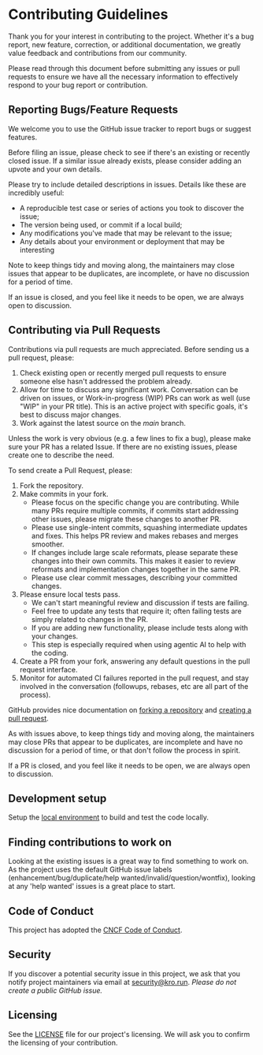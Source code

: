 # Contributing Guidelines

Thank you for your interest in contributing to the project. Whether it's a bug report, new feature, correction, or additional documentation, we greatly value feedback and contributions from our community.

Please read through this document before submitting any issues or pull requests to ensure we have all the necessary information to effectively respond to your bug report or contribution.

## Reporting Bugs/Feature Requests

We welcome you to use the GitHub issue tracker to report bugs or suggest features.

Before filing an issue, please check to see if there's an existing or recently closed issue. If a similar issue already exists, please consider adding an upvote and your own details.

Please try to include detailed descriptions in issues. Details like these are incredibly useful:

* A reproducible test case or series of actions you took to discover the issue;
* The version being used, or commit if a local build;
* Any modifications you've made that may be relevant to the issue;
* Any details about your environment or deployment that may be interesting

Note to keep things tidy and moving along, the maintainers may close issues that appear to be duplicates, are incomplete, or have no discussion for a period of time.

If an issue is closed, and you feel like it needs to be open, we are always open to discussion.


## Contributing via Pull Requests
Contributions via pull requests are much appreciated. Before sending us a pull request, please:

1. Check existing open or recently merged pull requests to ensure someone else hasn't addressed the problem already.
2. Allow for time to discuss any significant work. Conversation can be driven on issues, or Work-in-progress (WIP) PRs can work as well (use "WIP" in your PR title). This is an active project with specific goals, it's best to discuss major changes.
3. Work against the latest source on the *main* branch.

Unless the work is very obvious (e.g. a few lines to fix a bug), please make sure your PR has a related Issue. If there are no existing issues, please create one to describe the need.

To send create a Pull Request, please:

1. Fork the repository.
2. Make commits in your fork.
   * Please focus on the specific change you are contributing. While many PRs require multiple commits, if commits start addressing other issues, please migrate these changes to another PR. 
   * Please use single-intent commits, squashing intermediate updates and fixes. This helps PR review and makes rebases and merges smoother.
   * If changes include large scale reformats, please separate these changes into their own commits. This makes it easier to review reformats and implementation changes together in the same PR.
   * Please use clear commit messages, describing your committed changes.
3. Please ensure local tests pass.
   * We can't start meaningful review and discussion if tests are failing.
   * Feel free to update any tests that require it; often failing tests are simply related to changes in the PR.
   * If you are adding new functionality, please include tests along with your changes.
   * This step is especially required when using agentic AI to help with the coding.
4. Create a PR from your fork, answering any default questions in the pull request interface.
5. Monitor for automated CI failures reported in the pull request, and stay involved in the conversation (followups, rebases, etc are all part of the process).

GitHub provides nice documentation on [forking a repository](https://help.github.com/articles/fork-a-repo/) and [creating a pull request](https://help.github.com/articles/creating-a-pull-request/).

As with issues above, to keep things tidy and moving along, the maintainers may close PRs that appear to be duplicates, are incomplete and have no discussion for a period of time, or that don't follow the process in spirit.

If a PR is closed, and you feel like it needs to be open, we are always open to discussion.


## Development setup

Setup the [local environment](docs/developer-getting-started.md) to build and test the code locally.

## Finding contributions to work on
Looking at the existing issues is a great way to find something to work on. As the project uses the default GitHub issue labels (enhancement/bug/duplicate/help wanted/invalid/question/wontfix), looking at any 'help wanted' issues is a great place to start.


## Code of Conduct

This project has adopted the [CNCF Code of Conduct](https://github.com/cncf/foundation/blob/main/code-of-conduct.md).


## Security

If you discover a potential security issue in this project, we ask that you notify project maintainers via email at security@kro.run.  _Please do not create a public GitHub issue._

## Licensing

See the [LICENSE](LICENSE) file for our project's licensing. We will ask you to confirm the licensing of your contribution.
